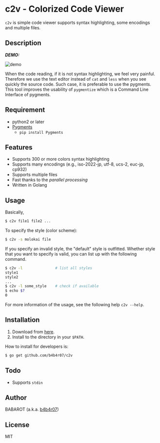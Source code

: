 # c2v - Colorized Code Viewer

`c2v` is simple code viewer supports syntax highlighting, some encodings and multiple files.

## Description

***DEMO:***

![demo](url)

When the code reading, if it is not syntax highlighting, we feel very painful. Therefore we use the text editor instead of `cat` and `less` when you see quickly the source code. Such case, it is preferable to use the pygments. This tool improves the usability of `pygmentize` which is a Command Line Interface of pygments.

## Requirement

- python2 or later
- [Pygments](http://pygments.org)
	- `pip install Pygments`

## Features

- Supports 300 or more colors syntax highlighting
- Supports many encodings (e.g., iso-2022-jp, utf-8, ucs-2, euc-jp, cp932)
- Supports multiple files
- Fast thanks to the *parallel processing*
- Written in Golang

## Usage

Basically,

```bash
$ c2v file1 file2 ...
```

To specify the style (color scheme):

```bash
$ c2v -s molokai file
```

If you specify an invalid style, the "default" style is outfitted. Whether style that you want to specify is valid, you can list up with the following command.

```bash
$ c2v -l               # list all styles
style1
style2
...
$ c2v -l some_style    # check if available
$ echo $?
0
```

For more information of the usage, see the following help `c2v --help`.

## Installation

1. Download from [here]().
2. Install to the directory in your `$PATH`.

How to install for developers is:

```bash
$ go get github.com/b4b4r07/c2v
```


## Todo

- Supports `stdin`

## Author

BABAROT (a.k.a. [b4b4r07](https://b4b4r07.com))
 
## License

MIT